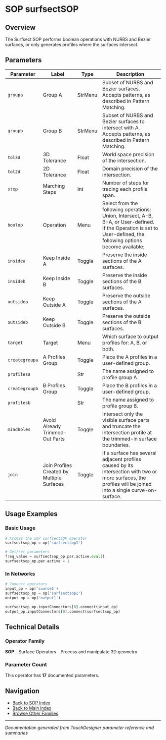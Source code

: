 # SOP surfsectSOP

## Overview

The Surfsect SOP performs boolean operations with NURBS and Bezier surfaces, or only generates profiles where the surfaces intersect.

## Parameters

| Parameter | Label | Type | Description |
|-----------|-------|------|-------------|
| `groupa` | Group A | StrMenu | Subset of NURBS and Bezier surfaces. Accepts patterns, as described in Pattern Matching. |
| `groupb` | Group B | StrMenu | Subset of NURBS and Bezier surfaces to intersect with A. Accepts patterns, as described in Pattern Matching. |
| `tol3d` | 3D Tolerance | Float | World space precision of the intersection. |
| `tol2d` | 2D Tolerance | Float | Domain precision of the intersection. |
| `step` | Marching Steps | Int | Number of steps for tracing each profile span. |
| `boolop` | Operation | Menu | Select from the following operations: Union, Intersect, A-B, B-A, or User-defined.      If the Operation is set to User-defined, the following options become available: |
| `insidea` | Keep Inside A | Toggle | Preserve the inside sections of the A surfaces. |
| `insideb` | Keep Inside B | Toggle | Preserve the inside sections of the B surfaces. |
| `outsidea` | Keep Outside A | Toggle | Preserve the outside sections of the A surfaces. |
| `outsideb` | Keep Outside B | Toggle | Preserve the outside sections of the B surfaces. |
| `target` | Target | Menu | Which surface to output profiles for: A, B, or both. |
| `creategroupa` | A Profiles Group | Toggle | Place the A profiles in a user-defined group. |
| `profilesa` |  | Str | The name assigned to profile group A. |
| `creategroupb` | B Profiles Group | Toggle | Place the B profiles in a user-defined group. |
| `profilesb` |  | Str | The name assigned to profile group B. |
| `mindholes` | Avoid Already Trimmed-Out Parts | Toggle | Intersect only the visible surface parts and truncate the intersection profile at the trimmed-in surface boundaries. |
| `join` | Join Profiles Created by Multiple Surfaces | Toggle | If a surface has several adjacent profiles caused by its intersection with two or more surfaces, the profiles will be joined into a single curve-on-surface. |

## Usage Examples

### Basic Usage

```python
# Access the SOP surfsectSOP operator
surfsectsop_op = op('surfsectsop1')

# Get/set parameters
freq_value = surfsectsop_op.par.active.eval()
surfsectsop_op.par.active = 1
```

### In Networks

```python
# Connect operators
input_op = op('source1')
surfsectsop_op = op('surfsectsop1')
output_op = op('output1')

surfsectsop_op.inputConnectors[0].connect(input_op)
output_op.inputConnectors[0].connect(surfsectsop_op)
```

## Technical Details

### Operator Family

**SOP** - Surface Operators - Process and manipulate 3D geometry

### Parameter Count

This operator has **17** documented parameters.

## Navigation

- [Back to SOP Index](../SOP/SOP_INDEX.md)
- [Back to Main Index](../OPERATORS_INDEX.md)
- [Browse Other Families](../OPERATORS_INDEX.md#quick-navigation)

---
*Documentation generated from TouchDesigner parameter reference and summaries*
